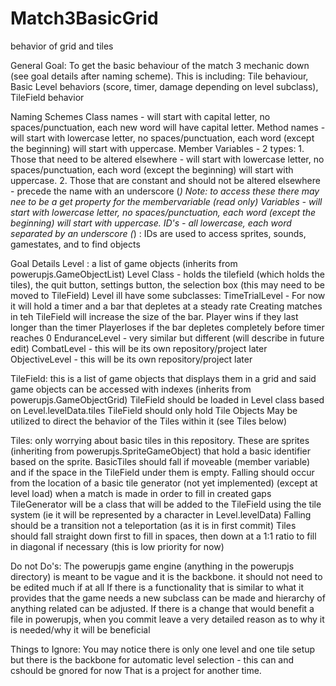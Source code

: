 # Match3BasicGrid
behavior of grid and tiles


General Goal: To get the basic behaviour of the match 3 mechanic down (see goal details after naming scheme). 
This is including:
  Tile behaviour, 
  Basic Level behaviors (score, timer, damage depending on level subclass),
  TileField behavior
  
  Naming Schemes
  Class names - will start with capital letter, no spaces/punctuation, each new word will have capital letter.
  Method names - will start with lowercase letter, no spaces/punctuation, each word (except the beginning) will start with uppercase.
  Member Variables - 2 types:
    1. Those that need to be altered elsewhere - will start with lowercase letter, no spaces/punctuation, each word (except the beginning) will start with uppercase.
    2. Those that are constant and should not be altered elsewhere - precede the name with an underscore (_)
       Note: to access these there may nee to be a get property for the membervariable (read only)
  Variables - will start with lowercase letter, no spaces/punctuation, each word (except the beginning) will start with uppercase.
  ID's - all lowercase, each word separated by an underscore (_) : IDs are used to access sprites, sounds, gamestates, and to find objects
  
Goal Details
  Level : a list of game objects (inherits from powerupjs.GameObjectList)
    Level Class - holds the tilefield (which holds the tiles), the quit button, settings button, the selection box (this may need to be moved to TileField)
    Level ill have some subclasses:
      TimeTrialLevel - For now it will hold a timer and a bar that depletes at a steady rate
                       Creating matches in teh TileField will increase the size of the bar.
                       Player wins if they last longer than the timer
                       Playerloses if the bar depletes completely before timer reaches 0
      EnduranceLevel - very similar but different (will describe in future edit)
      CombatLevel - this will be its own repository/project later
      ObjectiveLevel - this will be its own repository/project later 

  TileField: this is a list of game objects that displays them in a grid and said game objects can be accessed with indexes (inherits from powerupjs.GameObjectGrid)
    TileField should be loaded in Level class based on Level.levelData.tiles
    TileField should only hold Tile Objects 
    May be utilized to direct the behavior of the Tiles within it (see Tiles below)
    
  Tiles: only worrying about basic tiles in this repository. These are sprites (inheriting from powerupjs.SpriteGameObject) that hold a basic identifier based on the sprite.
    BasicTiles should fall if moveable (member variable) and if the space in the TileField under them is empty. 
    Falling should occur from the location of a basic tile generator (not yet implemented) (except at level load) when a match is made in order to fill in created gaps
      TileGenerator will be a class that will be added to the TileField using the tile system (ie it will be represented by a character in Level.levelData)
    Falling should be a transition not a teleportation (as it is in first commit)
    Tiles should fall straight down first to fill in spaces, then down at a 1:1 ratio to fill in diagonal if necessary (this is low priority for now)
    
Do not Do's:
  The powerupjs game engine (anything in the powerupjs directory) is meant to be vague and it is the backbone. it should not need to be edited much if at all
  If there is a functionality that is similar to what it provides that the game needs a new subclass can be made and hierarchy of anything related can be adjusted.
  If there is a change that would benefit a file in powerupjs, when you commit leave a very detailed reason as to why it is needed/why it will be beneficial

Things to Ignore:
  You may notice there is only one level and one tile setup but there is the backbone for automatic level selection - this can and cshould be gnored for now
  That is a project for another time.
   
